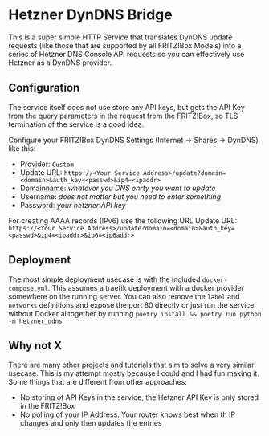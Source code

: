 # Hetzner DynDNS Bridge

This is a super simple HTTP Service that translates DynDNS update requests (like those that are supported by all FRITZ!Box Models) into a series of Hetzner DNS Console API requests so you can effectively use Hetzner as a DynDNS provider.

## Configuration

The service itself does not use store any API keys, but gets the API Key from the query parameters in the request from the FRITZ!Box, so TLS termination of the service is a good idea.

Configure your FRITZ!Box DynDNS Settings (Internet -> Shares -> DynDNS) like this:

- Provider: `Custom`
- Update URL: `https://<Your Service Address>/update?domain=<domain>&auth_key=<passwd>&ip4=<ipaddr>`
- Domainname: *whatever you DNS enrty you want to update*
- Username: *does not matter but you need to enter something*
- Password: *your hetzner API key*

For creating AAAA records (IPv6) use the following URL
Update URL: `https://<Your Service Address>/update?domain=<domain>&auth_key=<passwd>&ip4=<ipaddr>&ip6=<ip6addr>`

## Deployment

The most simple deployment usecase is with the included `docker-compose.yml`. This assumes a traefik deployment with a docker provider somewhere on the running server. You can also remove the `label` and `networks` definitions and expose the port 80 directly or just run the service without Docker alltogether by running `poetry install && poetry run python -m hetzner_ddns`

## Why not X

There are many other projects and tutorials that aim to solve a very similar usecase. This is my attempt mostly because I could and I had fun making it. Some things that are different from other approaches:

- No storing of API Keys in the service, the Hetzner API Key is only stored in the FRITZ!Box
- No polling of your IP Address. Your router knows best when th IP changes and only then updates the entries
